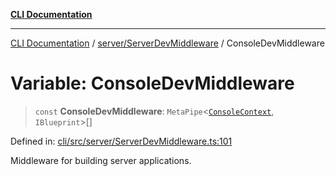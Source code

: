 [**CLI Documentation**](../../../README.md)

***

[CLI Documentation](../../../README.md) / [server/ServerDevMiddleware](../README.md) / ConsoleDevMiddleware

# Variable: ConsoleDevMiddleware

> `const` **ConsoleDevMiddleware**: `MetaPipe`\<[`ConsoleContext`](../../../declarations/interfaces/ConsoleContext.md), `IBlueprint`\>[]

Defined in: [cli/src/server/ServerDevMiddleware.ts:101](https://github.com/stonemjs/cli/blob/83156d7f07cad6e0545ad29ba32878fdd248ede2/src/server/ServerDevMiddleware.ts#L101)

Middleware for building server applications.
